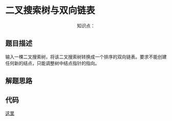 # 二叉搜索树与双向链表

<center>知识点：</center>


## 题目描述
输入一棵二叉搜索树，将该二叉搜索树转换成一个排序的双向链表。要求不能创建任何新的结点，只能调整树中结点指针的指向。
## 解题思路



## 代码

[这里](../Code/25.py)